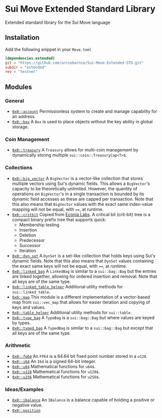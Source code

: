 # Sui Move Extended Standard Library

Extended standard library for the Sui Move language
## Installation
Add the following snippet in your `Move.toml`

```toml
[dependencies.extended]
git = "https://github.com/arniebarnie/Sui-Move-Extended-STD.git"
subdir = "extended"
rev = "testnet"
```
## Modules
### General
* [`0x0::account`](/extended/sources/account.move "Account")
  Permissionless system to create and manage capability for an address.
* [`0x0::box`](/extended/sources/box.move "Box")
  A `Box` is used to place objects without the key ability in global storage.
### Coin Management
* [`0x0::treasury`](/extended/sources/treasury.move "Treasury")
  A `Treasury` allows for multi-coin management by dynamically storing multiple `sui::coin::TreasuryCap<T>`s.
### Collections
* [`0x0::big_vector`](/extended/sources/big_vector.move "BigVector")
  A `BigVector` is a vector-like collection that stores multiple vectors using Sui's dynamic fields. This allows a `BigVector`'s capacity
  to be theoretically unlimited. However, the quantity of operations on `BigVector`'s in a single transaction is bounded by its dynamic field
  accesses as these are capped per transaction. Note that this also means that `BigVector` values with the exact same index-value mapping
  will not be equal, with `==`, at runtime.
* [`0x0::critbit`](/extended/sources/critbit.move "CritBit")
  Copied from [Econia Labs](https://github.com/econia-labs/econia/blob/main/src/move/econia/sources/CritBit.move "CritBit").
  A critical bit (crit-bit) tree is a compact binary prefix tree that supports quick:
    * Membership testing
    * Insertion
    * Deletion
    * Predecessor
    * Successor
    * Iteration
* [`0x0::dyn_set`](/extended/sources/dyn_set.move "DynSet")
  A `DynSet` is a set-like collection that holds keys using Sui's dynamic fields. Note that this also means that 
  `DynSet` values containing the exact same keys will not be equal, with `==`, at runtime.
* [`0x0::linked_bag`](/extended/sources/linked_bag.move "LinkedBag")
  A `LinkedBag` is similar to a `sui::bag::Bag` but the entries are linked together, allowing for ordered insertion and removal.
  Note that all keys are of the same type.
* [`0x0::linked_table_helper`](/extended/sources/linked_table_helper.move "LinkedTable")
  Additional utility methods for `sui::linked_table`.
* [`0x0::map`](/extended/sources/map.move "Map")
  This module is a different implementation of a vector-based map from `sui::vec_map` that allows for easier iteration and
  copying of keys and values.
* [`0x0::table_helper`](/extended/sources/table_helper.move "Table")
  Additional utility methods for `sui::table`.
* [`0x0::type_bag`](/extended/sources/type_bag.move "TypeBag")
  A `TypeBag` is a `sui::bag::Bag` but where values are keyed by types.
* [`0x0::typed_bag`](/extended/sources/typed_bag.move "TypedBag")
  A `TypedBag` is similar to a `sui::bag::Bag` but except that all keys are of the same type.
### Arithmetic
* [`0x0::fp64`](/extended/sources/fp64.move "FP64")
  An `FP64` is a 64.64 bit fixed point number stored in a `u128`.
* [`0x0::i64`](/extended/sources/i64.move "I64")
  An `I64` is a signed 64-bit integer.
* [`0x0::u64`](/extended/sources/u64.move "u64")
  Mathematical functions for `u64`s.
* [`0x0::u128`](/extended/sources/u128.move "u128")
  Mathematical functions for `u128`s.
* [`0x0::u256`](/extended/sources/u256.move "u256")
  Mathematical functions for `u256`s.
### Ideas/Examples
* [`0x0::ibalance`](/extended/sources/ibalance.move "IBalance")
  An `IBalance` is a balance capable of holding a positive or negative value.
* [`0x0::position`](/extended/sources/position.move "Position")

